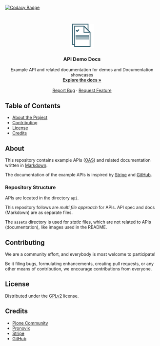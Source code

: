 [![Codacy Badge](https://api.codacy.com/project/badge/Grade/deda128a2434498fba079138b4eac9c0)](https://www.codacy.com/app/ocular-d/api-demo-docs?utm_source=github.com&amp;utm_medium=referral&amp;utm_content=ocular-d/api-demo-docs&amp;utm_campaign=Badge_Grade)
<!-- PROJECT LOGO -->
<br />
<p align="center">
  <a href="https://github.com/ocular-d/api-demo-docs">
    <img src="assets/ocular-d-logo.png" alt="Logo" width="80" height="80">
  </a>
<!-- vale off -->
  <h3 align="center">API Demo Docs</h3>
<!-- vale on -->
  <p align="center">
    Example API and related documentation for demos and Documentation showcases
    <br />
    <a href="https://github.com/ocular-d/api-demo-docs"><strong>Explore the docs »</strong></a>
    <br />
    <br />
    <a href="https://github.com/ocular-d/api-demo-docs/issues">Report Bug</a>
    ·
    <a href="https://github.com/ocular-d/api-demo-docs/issues">Request Feature</a>
  </p>
</p>

<!-- TABLE OF CONTENTS -->
## Table of Contents

- [About the Project](#about)
- [Contributing](#contributing)
- [License](#license)
- [Credits](#credits)

## About

This repository contains example APIs ([OAS](https://en.wikipedia.org/wiki/OpenAPI_Specification "Link to OAS on Wikipedia"))
and related documentation written in [Markdown](https://en.wikipedia.org/wiki/Markdown "Link to Wikipedia").

The documentation of the example APIs is inspired by [Stripe](https://stripe.com/docs/api) and [GitHub](https://developer.github.com/v3/guides/getting-started/).

### Repository Structure

APIs are located in the directory `api`.

This repository follows are *multi file approach* for APIs.
API spec and docs (Markdown) are as separate files.

The `assets` directory is used for *static* files, which are not related to APIs (documentation), like images used in the README.

## Contributing

We are a community effort, and everybody is most welcome to participate!

Be it filing bugs, formulating enhancements, creating pull requests, or any other means of contribution, we encourage contributions from everyone.

## License

Distributed under the [GPLv2](https://www.gnu.org/licenses/old-licenses/gpl-2.0.en.html "Link to license") license.

## Credits

- [Plone Community](https://plone.org "Link to website of Plone")
- [Pronovix](https://pronovix.com/ "Link to Pronovix website")
- [Stripe](https://stripe.com/docs/api)
- [GitHub](https://developer.github.com/v3/guides/getting-started/)
